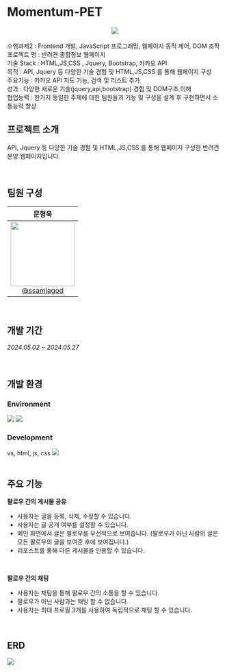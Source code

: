 # Momentum-PET

<div align="center">
<img src="https://github.com/user-attachments/assets/e5a7f162-f7f7-4f61-ac8a-13d6931cd6f1">
</div>
<br>
수행과제2 : Frontend 개발, JavaScript 프로그래밍, 웹페이지 동적 제어, DOM 조작
<br>
프로젝트 명 : 반려견 종합정보 웹페이지
<br>
기술 Stack : HTML,JS,CSS , Jquery, Bootstrap, 카카오 API
<br>
목적 : API, Jquery 등 다양한 기술 경험 및 HTML,JS,CSS 를 통해 웹페이지 구성
<br>
주요기능 : 카카오 API 지도 기능, 검색 및 리스트 추가
<br>
성과 : 다양한 새로운 기술(jquery,api,bootstrap) 경험 및 DOM구조 이해
<br>
협업능력 : 한가지 동일한 주제에 대한 팀원들과 기능 및 구성을 설계 후 구현하면서 소통능력 향상
<br>

## 프로젝트 소개
 API, Jquery 등 다양한 기술 경험 및 HTML,JS,CSS 를 통해 웹페이지 구성한 반려견 분양 웹페이지입니다.

<br>

## 팀원 구성
<div align="left">

| **문형욱** |
| :------: |
|  [<img src="https://github.com/user-attachments/assets/ea99c1d6-a08a-4edd-8af0-87aec4cf351a" height=150 width=150> <br/> @ssamjagod](https://github.com/ssamjagod) | 
</div>

<br>

## 개발 기간
*2024.05.02 ~ 2024.05.27*

<br>

## 개발 환경
### Environment

<div>
<img src="https://img.shields.io/badge/Notion-000000?style=flat&logo=notion&logoColor=white"/>
<img src="https://img.shields.io/badge/Discord-5865F2?style=flat&logo=discord&logoColor=white"/>
</div>

### Development

<div>
vs, html, js, css
<img src="https://img.shields.io/badge/Oracle-F80000?style=flat&logo=oracle&logoColor=white"/>
</div>

<br>

## 주요 기능
**팔로우 간의 게시물 공유**
- 사용자는 글을 등록, 삭제, 수정할 수 있습니다.
- 사용자는 글 공개 여부를 설정할 수 있습니다.
- 메인 화면에서 글은 팔로우를 우선적으로 보여줍니다. (팔로우가 아닌 사람의 글은 모든 팔로우의 글을 보여준 후에 보여집니다.)
- 리포스트를 통해 다른 게시물을 인용할 수 있습니다.

<br>
  
**팔로우 간의 채팅**
- 사용자는 채팅을 통해 팔로우 간의 소통을 할 수 있습니다.
- 팔로우가 아닌 사람과는 채팅 할 수 없습니다.
- 사용자는 최대 프로필 3개를 사용하여 독립적으로 채팅 할 수 있습니다.

<br>

## ERD
<div>
  <img src="https://github.com/user-attachments/assets/a3d905be-60b2-459f-85c4-c816bd3c8983">
</div>
